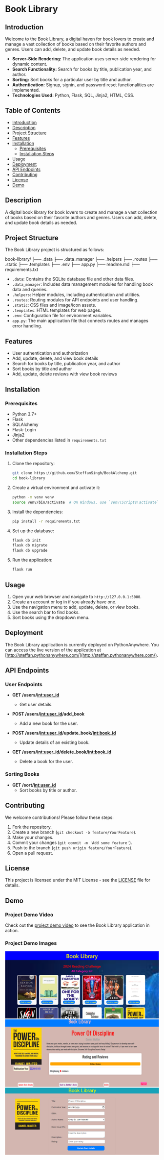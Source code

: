 # Book Library

## Introduction

Welcome to the Book Library, a digital haven for book lovers to create and manage a vast collection of books based on their favorite authors and genres. Users can add, delete, and update book details as needed.

- **Server-Side Rendering:** The application uses server-side rendering for dynamic content.
- **Search Functionality:** Search for books by title, publication year, and author.
- **Sorting:** Sort books for a particular user by title and author.
- **Authentication:** Signup, signin, and password reset functionalities are implemented.
- **Technologies Used:** Python, Flask, SQL, Jinja2, HTML, CSS.

## Table of Contents

- [Introduction](#introduction)
- [Description](#description)
- [Project Structure](#project-structure)
- [Features](#features)
- [Installation](#installation)
  - [Prerequisites](#prerequisites)
  - [Installation Steps](#installation-steps)
- [Usage](#usage)
- [Deployment](#deployment)
- [API Endpoints](#api-endpoints)
- [Contributing](#contributing)
- [License](#license)
- [Demo](#demo)

## Description

A digital book library for book lovers to create and manage a vast collection of books based on their favorite authors and genres. Users can add, delete, and update book details as needed.

## Project Structure

The Book Library project is structured as follows:

book-library/
├── .data
├── .data_manager
├── .helpers
├── .routes
├── .static
├── .templates
├── .env
├── app.py
├── readme.md
├── requirements.txt

- `.data`: Contains the SQLite database file and other data files.
- `.data_manager`: Includes data management modules for handling book data and queries.
- `.helpers`: Helper modules, including authentication and utilities.
- `.routes`: Routing modules for API endpoints and user handling.
- `.static`: CSS files and image/icon assets.
- `.templates`: HTML templates for web pages.
- `.env`: Configuration file for environment variables.
- `app.py`: The main application file that connects routes and manages error handling.

## Features

- User authentication and authorization
- Add, update, delete, and view book details
- Search for books by title, publication year, and author
- Sort books by title and author
- Add, update, delete reviews with view book reviews

## Installation

### Prerequisites

- Python 3.7+
- Flask
- SQLAlchemy
- Flask-Login
- Jinja2
- Other dependencies listed in `requirements.txt`

### Installation Steps

1. Clone the repository:

    ```bash
    git clone https://github.com/SteffanSingh/BookAlchemy.git
    cd book-library
    ```

2. Create a virtual environment and activate it:

    ```bash
    python -m venv venv
    source venv/bin/activate  # On Windows, use `venv\Scripts\activate`
    ```

3. Install the dependencies:

    ```bash
    pip install -r requirements.txt
    ```

4. Set up the database:

    ```bash
    flask db init
    flask db migrate
    flask db upgrade
    ```

5. Run the application:

    ```bash
    flask run
    ```

## Usage

1. Open your web browser and navigate to `http://127.0.0.1:5000`.
2. Create an account or log in if you already have one.
3. Use the navigation menu to add, update, delete, or view books.
4. Use the search bar to find books.
5. Sort books using the dropdown menu.

## Deployment

The Book Library application is currently deployed on PythonAnywhere. You can access the live version of the application at [http://steffan.pythonanywhere.com/](http://steffan.pythonanywhere.com/).

## API Endpoints

### User Endpoints

- **GET /users/<int:user_id>**
  - Get user details.

- **POST /users/<int:user_id>/add_book**
  - Add a new book for the user.

- **POST /users/<int:user_id>/update_book/<int:book_id>**
  - Update details of an existing book.

- **GET /users/<int:user_id>/delete_book/<int:book_id>**
  - Delete a book for the user.

### Sorting Books

- **GET /sort/<int:user_id>**
  - Sort books by title or author.

## Contributing

We welcome contributions! Please follow these steps:

1. Fork the repository.
2. Create a new branch (`git checkout -b feature/YourFeature`).
3. Make your changes.
4. Commit your changes (`git commit -m 'Add some feature'`).
5. Push to the branch (`git push origin feature/YourFeature`).
6. Open a pull request.

## License

This project is licensed under the MIT License - see the [LICENSE](LICENSE) file for details.

## Demo

### Project Demo Video

Check out the [project demo video](https://www.youtube.com/watch?v=gKQUCXWRmWI&t=182s) to see the Book Library application in action.

### Project Demo Images

<p align="center">
  <img src="https://github.com/SteffanSingh/BookAlchemy/blob/7d60c39e60bcec63115ba7356160c4c65bae4229/Project-Images/bookLibrary1.png" alt="Book Library Home Page">
  <img src="https://github.com/SteffanSingh/BookAlchemy/blob/7d60c39e60bcec63115ba7356160c4c65bae4229/Project-Images/bookdetails.png" alt="Book Details Page">
  <img src="https://github.com/SteffanSingh/BookAlchemy/blob/7d60c39e60bcec63115ba7356160c4c65bae4229/Project-Images/updatepage.png" alt="Book Update Page">
</p>
